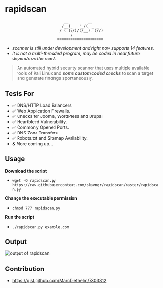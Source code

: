 # rapidscan 

                               __         __
                              /__)_   '_/(  _ _
                             / ( (//)/(/__)( (//)
                                  /
                            =====================

- _scanner is still under development and right now supports 14 features._
- _it is not a multi-threaded program, may be coded in near future depends on the need._

> An automated hybrid security scanner that uses multiple available tools of Kali Linux and ***some custom coded checks*** to scan a target and generate findings spontaneously.

## Tests For
- :white_check_mark: DNS/HTTP Load Balancers.
- :white_check_mark: Web Application Firewalls.
- :white_check_mark: Checks for Joomla, WordPress and Drupal
- :white_check_mark: Heartbleed Vulnerability.
- :white_check_mark: Commonly Opened Ports.
- :white_check_mark: DNS Zone Transfers.
- :white_check_mark: Robots.txt and Sitemap Availability.
- & More coming up...

## Usage
**Download the script**
- `wget -O rapidscan.py https://raw.githubusercontent.com/skavngr/rapidscan/master/rapidscan.py`

**Change the executable permission**
- `chmod 777 rapidscan.py`

**Run the script**
- `./rapidscan.py example.com`

## Output

![output of rapidscan](https://github.com/skavngr/rapidscan/blob/master/rapidscan.PNG)

## Contribution
- https://gist.github.com/MarcDiethelm/7303312

